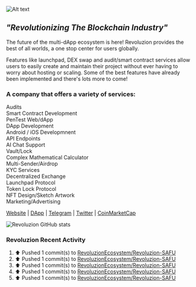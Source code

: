 <img
  src="http://revoluzion.io/rvz.svg"
  alt="Alt text"
  title="Revoluzion"
  style="display: inline-block; margin: 0 auto; max-width: 100px">
## <i>"Revolutionizing The Blockchain Industry"</i><br>
The future of the multi-dApp ecosystem is here! Revoluzion provides the best of all worlds, a one stop center for users globally.<br>

Features like launchpad, DEX swap and audit/smart contract services allow users to easily create and maintain their project without ever having to worry about hosting or scaling. Some of the best features have already been implemented and there's lots more to come!<br>

### A company that offers a variety of services:

  Audits<br>
  Smart Contract Development<br>
  PenTest Web/dApp<br>
  DApp Development<br>
  Android / iOS Developmnent<br>
  API Endpoints<br>
  AI Chat Support<br>
  Vault/Lock<br>
  Complex Mathematical Calculator<br>
  Multi-Sender/Airdrop<br>
  KYC Services<br>
  Decentralized Exchange<br>
  Launchpad Protocol<br>
  Token Lock Protocol<br>
  NFT Design/Sketch Artwork<br>
  Marketing/Advertising<br>

[Website](https://revoluzion.io) | [DApp](https://revoluzion.app) | [Telegram](https://t.me/RevoluzionEcosystem) | [Twitter](https://twitter.com/RevoluzionEco) | [CoinMarketCap](https://coinmarketcap.com/community/profile/Revoluzion)

![Revoluzion GitHub stats](https://github-readme-stats-n1so6jbrl-revoluziontoken.vercel.app/api?username=RevoluzionEcosystem&theme=gotham&show_icons=true)<br>

### Revoluzion Recent Activity
<!--START_SECTION:activity-->
<!--RECENT_ACTIVITY:start-->
1. ⬆️ Pushed 1 commit(s) to [RevoluzionEcosystem/Revoluzion-SAFU](https://github.com/RevoluzionEcosystem/Revoluzion-SAFU)<br>
2. ⬆️ Pushed 1 commit(s) to [RevoluzionEcosystem/Revoluzion-SAFU](https://github.com/RevoluzionEcosystem/Revoluzion-SAFU)<br>
3. ⬆️ Pushed 1 commit(s) to [RevoluzionEcosystem/Revoluzion-SAFU](https://github.com/RevoluzionEcosystem/Revoluzion-SAFU)<br>
4. ⬆️ Pushed 1 commit(s) to [RevoluzionEcosystem/Revoluzion-SAFU](https://github.com/RevoluzionEcosystem/Revoluzion-SAFU)<br>
5. ⬆️ Pushed 1 commit(s) to [RevoluzionEcosystem/Revoluzion-SAFU](https://github.com/RevoluzionEcosystem/Revoluzion-SAFU)<br>
<!--RECENT_ACTIVITY:end-->
